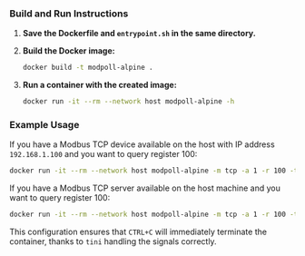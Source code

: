 ### Build and Run Instructions

1. **Save the Dockerfile and `entrypoint.sh` in the same directory.**
2. **Build the Docker image:**

   ```sh
   docker build -t modpoll-alpine .
   ```

3. **Run a container with the created image:**

   ```sh
   docker run -it --rm --network host modpoll-alpine -h
   ```

### Example Usage

If you have a Modbus TCP device available on the host with IP address `192.168.1.100` and you want to query register 100:

```sh
docker run -it --rm --network host modpoll-alpine -m tcp -a 1 -r 100 -t 4:hex 192.168.1.100
```

If you have a Modbus TCP server available on the host machine and you want to query register 100:

```sh
docker run -it --rm --network host modpoll-alpine -m tcp -a 1 -r 100 -t 4:hex 127.0.0.1
```

This configuration ensures that `CTRL+C` will immediately terminate the container, thanks to `tini` handling the signals correctly.
